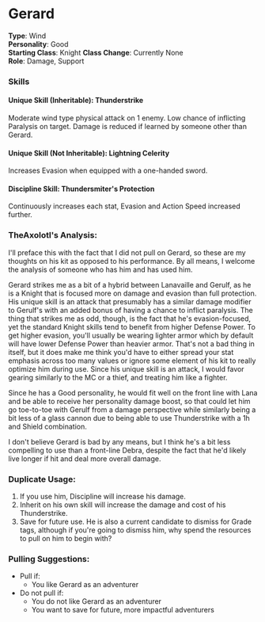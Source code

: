 # Gerard

**Type**: Wind  
**Personality**: Good  
**Starting Class**: Knight
**Class Change**: Currently None  
**Role**: Damage, Support

### Skills

#### Unique Skill (Inheritable): Thunderstrike

Moderate wind type physical attack on 1 enemy. Low chance of inflicting Paralysis on target. Damage is reduced if learned by someone other than Gerard.

#### Unique Skill (Not Inheritable): Lightning Celerity

Increases Evasion when equipped with a one-handed sword.

#### Discipline Skill: Thundersmiter's Protection

Continuously increases each stat, Evasion and Action Speed increased further.

### TheAxolotl's Analysis:

I'll preface this with the fact that I did not pull on Gerard, so these are my thoughts on his kit as opposed to his performance. By all means, I welcome the analysis of someone who has him and has used him.

Gerard strikes me as a bit of a hybrid between Lanavaille and Gerulf, as he is a Knight that is focused more on damage and evasion than full protection. His unique skill is an attack that presumably has a similar damage modifier to Gerulf's with an added bonus of having a chance to inflict paralysis. The thing that strikes me as odd, though, is the fact that he's evasion-focused, yet the standard Knight skills tend to benefit from higher Defense Power. To get higher evasion, you'll usually be wearing lighter armor which by default will have lower Defense Power than heavier armor. That's not a bad thing in itself, but it does make me think you'd have to either spread your stat emphasis across too many values or ignore some element of his kit to really optimize him during use. Since his unique skill is an attack, I would favor gearing similarly to the MC or a thief, and treating him like a fighter.

Since he has a Good personality, he would fit well on the front line with Lana and be able to receive her personality damage boost, so that could let him go toe-to-toe with Gerulf from a damage perspective while similarly being a bit less of a glass cannon due to being able to use Thunderstrike with a 1h and Shield combination.

I don't believe Gerard is bad by any means, but I think he's a bit less compelling to use than a front-line Debra, despite the fact that he'd likely live longer if hit and deal more overall damage.

### Duplicate Usage:

1. If you use him, Discipline will increase his damage.
2. Inherit on his own skill will increase the damage and cost of his Thunderstrike.
3. Save for future use. He is also a current candidate to dismiss for Grade tags, although if you're going to dismiss him, why spend the resources to pull on him to begin with?

### Pulling Suggestions:
* Pull if:
    * You like Gerard as an adventurer
* Do not pull if:
    * You do not like Gerard as an adventurer
    * You want to save for future, more impactful adventurers